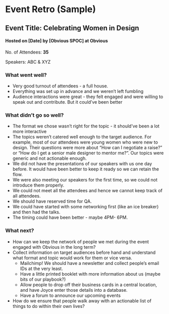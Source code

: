 # Event Retro \(Sample\)

## Event Title: Celebrating Women in Design

#### **Hosted on \[Date\] by \[Obvious SPOC\] at Obvious**

No. of Attendees: **35**

Speakers: ABC & XYZ

### **What went well?**

* Very good turnout of attendees - a full house. 
* Everything was set up in advance and we weren’t left fumbling 
* Audience interactions were great - they felt engaged and were willing to speak out and contribute. But it could’ve been better

### **What didn’t go so well?**

* The format we chose wasn’t right for the topic - it should’ve been a lot more interactive
* The topics weren’t catered well enough to the target audience. For example, most of our attendees were young women who were new to design. Their questions were more about “How can I negotiate a raise?” or “How do I get a senior male designer to mentor me?”. Our topics were generic and not actionable enough. 
* We did not have the presentations of our speakers with us one day before. It would have been better to keep it ready so we can retain the flow. 
* We were also meeting our speakers for the first time, so we could not introduce them properly. 
* We could not meet all the attendees and hence we cannot keep track of all attendees. 
* We should have reserved time for QA. 
* We could have started with some networking first \(like an ice breaker\) and then had the talks. 
* The timing could have been better - maybe 4PM- 6PM. 

### **What next?**

* How can we keep the network of people we met during the event engaged with Obvious in the long term?
* Collect information on target audiences before hand and understand what format and topic would work for them or vice versa.
  * Mailchimp! We should have a newsletter and collect people’s email IDs at the very least.
  * Have a little printed booklet with more information about us \(maybe bits of our playbook?\)
  * Allow people to drop off their business cards in a central location, and have Joyce enter those details into a database.
  * Have a forum to announce our upcoming events 
* How do we ensure that people walk away with an actionable list of things to do within their own lives? 

